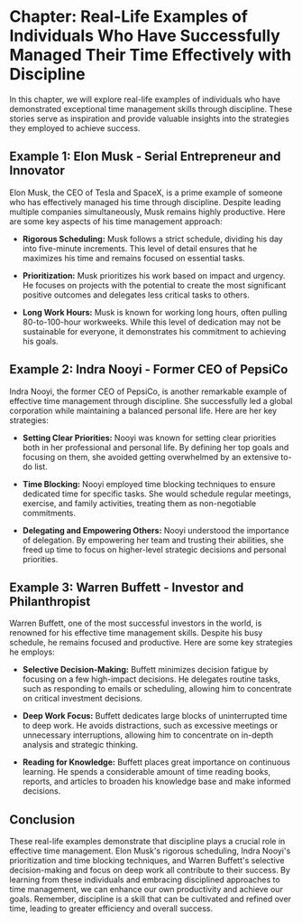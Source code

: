 Chapter: Real-Life Examples of Individuals Who Have Successfully Managed Their Time Effectively with Discipline
===============================================================================================================

In this chapter, we will explore real-life examples of individuals who have demonstrated exceptional time management skills through discipline. These stories serve as inspiration and provide valuable insights into the strategies they employed to achieve success.

**Example 1: Elon Musk - Serial Entrepreneur and Innovator**
------------------------------------------------------------

Elon Musk, the CEO of Tesla and SpaceX, is a prime example of someone who has effectively managed his time through discipline. Despite leading multiple companies simultaneously, Musk remains highly productive. Here are some key aspects of his time management approach:

* **Rigorous Scheduling:** Musk follows a strict schedule, dividing his day into five-minute increments. This level of detail ensures that he maximizes his time and remains focused on essential tasks.

* **Prioritization:** Musk prioritizes his work based on impact and urgency. He focuses on projects with the potential to create the most significant positive outcomes and delegates less critical tasks to others.

* **Long Work Hours:** Musk is known for working long hours, often pulling 80-to-100-hour workweeks. While this level of dedication may not be sustainable for everyone, it demonstrates his commitment to achieving his goals.

**Example 2: Indra Nooyi - Former CEO of PepsiCo**
--------------------------------------------------

Indra Nooyi, the former CEO of PepsiCo, is another remarkable example of effective time management through discipline. She successfully led a global corporation while maintaining a balanced personal life. Here are her key strategies:

* **Setting Clear Priorities:** Nooyi was known for setting clear priorities both in her professional and personal life. By defining her top goals and focusing on them, she avoided getting overwhelmed by an extensive to-do list.

* **Time Blocking:** Nooyi employed time blocking techniques to ensure dedicated time for specific tasks. She would schedule regular meetings, exercise, and family activities, treating them as non-negotiable commitments.

* **Delegating and Empowering Others:** Nooyi understood the importance of delegation. By empowering her team and trusting their abilities, she freed up time to focus on higher-level strategic decisions and personal priorities.

**Example 3: Warren Buffett - Investor and Philanthropist**
-----------------------------------------------------------

Warren Buffett, one of the most successful investors in the world, is renowned for his effective time management skills. Despite his busy schedule, he remains focused and productive. Here are some key strategies he employs:

* **Selective Decision-Making:** Buffett minimizes decision fatigue by focusing on a few high-impact decisions. He delegates routine tasks, such as responding to emails or scheduling, allowing him to concentrate on critical investment decisions.

* **Deep Work Focus:** Buffett dedicates large blocks of uninterrupted time to deep work. He avoids distractions, such as excessive meetings or unnecessary interruptions, allowing him to concentrate on in-depth analysis and strategic thinking.

* **Reading for Knowledge:** Buffett places great importance on continuous learning. He spends a considerable amount of time reading books, reports, and articles to broaden his knowledge base and make informed decisions.

**Conclusion**
--------------

These real-life examples demonstrate that discipline plays a crucial role in effective time management. Elon Musk's rigorous scheduling, Indra Nooyi's prioritization and time blocking techniques, and Warren Buffett's selective decision-making and focus on deep work all contribute to their success. By learning from these individuals and embracing disciplined approaches to time management, we can enhance our own productivity and achieve our goals. Remember, discipline is a skill that can be cultivated and refined over time, leading to greater efficiency and overall success.
